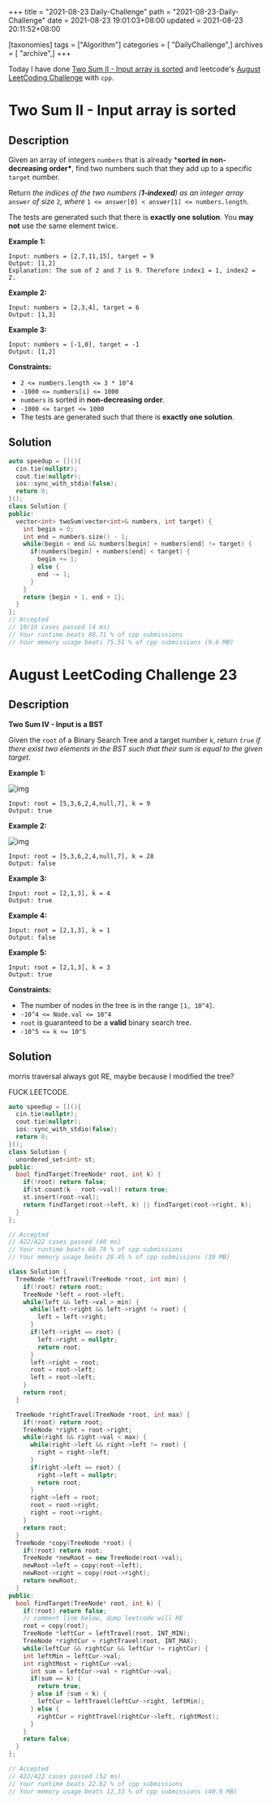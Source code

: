 +++
title = "2021-08-23 Daily-Challenge"
path = "2021-08-23-Daily-Challenge"
date = 2021-08-23 19:01:03+08:00
updated = 2021-08-23 20:11:52+08:00

[taxonomies]
tags = ["Algorithm"]
categories = [ "DailyChallenge",]
archives = [ "archive",]
+++

Today I have done [Two Sum II - Input array is sorted](https://leetcode.com/problems/two-sum-ii-input-array-is-sorted/description/) and leetcode's [August LeetCoding Challenge](https://leetcode.com/explore/challenge/card/august-leetcoding-challenge-2021/616/week-4-august-22nd-august-28th/3908/) with `cpp`.

<!-- more -->

# Two Sum II - Input array is sorted

## Description

Given an array of integers `numbers` that is already ***sorted in non-decreasing order\***, find two numbers such that they add up to a specific `target` number.

Return *the indices of the two numbers (**1-indexed**) as an integer array* `answer` *of size* `2`*, where* `1 <= answer[0] < answer[1] <= numbers.length`.

The tests are generated such that there is **exactly one solution**. You **may not** use the same element twice.

 

**Example 1:**

```
Input: numbers = [2,7,11,15], target = 9
Output: [1,2]
Explanation: The sum of 2 and 7 is 9. Therefore index1 = 1, index2 = 2.
```

**Example 2:**

```
Input: numbers = [2,3,4], target = 6
Output: [1,3]
```

**Example 3:**

```
Input: numbers = [-1,0], target = -1
Output: [1,2]
```

 

**Constraints:**

- `2 <= numbers.length <= 3 * 10^4`
- `-1000 <= numbers[i] <= 1000`
- `numbers` is sorted in **non-decreasing order**.
- `-1000 <= target <= 1000`
- The tests are generated such that there is **exactly one solution**.

## Solution

``` cpp
auto speedup = [](){
  cin.tie(nullptr);
  cout.tie(nullptr);
  ios::sync_with_stdio(false);
  return 0;
}();
class Solution {
public:
  vector<int> twoSum(vector<int>& numbers, int target) {
    int begin = 0;
    int end = numbers.size() - 1;
    while(begin < end && numbers[begin] + numbers[end] != target) {
      if(numbers[begin] + numbers[end] < target) {
        begin += 1;
      } else {
        end -= 1;
      }
    }
    return {begin + 1, end + 1};
  }
};
// Accepted
// 19/19 cases passed (4 ms)
// Your runtime beats 88.71 % of cpp submissions
// Your memory usage beats 75.51 % of cpp submissions (9.6 MB)
```

# August LeetCoding Challenge 23

## Description

**Two Sum IV - Input is a BST**

Given the `root` of a Binary Search Tree and a target number `k`, return *`true` if there exist two elements in the BST such that their sum is equal to the given target*.

 

**Example 1:**

![img](https://assets.leetcode.com/uploads/2020/09/21/sum_tree_1.jpg)

```
Input: root = [5,3,6,2,4,null,7], k = 9
Output: true
```

**Example 2:**

![img](https://assets.leetcode.com/uploads/2020/09/21/sum_tree_2.jpg)

```
Input: root = [5,3,6,2,4,null,7], k = 28
Output: false
```

**Example 3:**

```
Input: root = [2,1,3], k = 4
Output: true
```

**Example 4:**

```
Input: root = [2,1,3], k = 1
Output: false
```

**Example 5:**

```
Input: root = [2,1,3], k = 3
Output: true
```

 

**Constraints:**

- The number of nodes in the tree is in the range `[1, 10^4]`.
- `-10^4 <= Node.val <= 10^4`
- `root` is guaranteed to be a **valid** binary search tree.
- `-10^5 <= k <= 10^5`

## Solution

morris traversal always got RE, maybe because I modified the tree?

FUCK LEETCODE.

``` cpp
auto speedup = [](){
  cin.tie(nullptr);
  cout.tie(nullptr);
  ios::sync_with_stdio(false);
  return 0;
}();
class Solution {
  unordered_set<int> st;
public:
  bool findTarget(TreeNode* root, int k) {
    if(!root) return false;
    if(st.count(k - root->val)) return true;
    st.insert(root->val);
    return findTarget(root->left, k) || findTarget(root->right, k);
  }
};

// Accepted
// 422/422 cases passed (40 ms)
// Your runtime beats 60.78 % of cpp submissions
// Your memory usage beats 28.45 % of cpp submissions (39 MB)
```

``` cpp
class Solution {
  TreeNode *leftTravel(TreeNode *root, int min) {
    if(!root) return root;
    TreeNode *left = root->left;
    while(left && left->val > min) {
      while(left->right && left->right != root) {
        left = left->right;
      }
      if(left->right == root) {
        left->right = nullptr;
        return root;
      } 
      left->right = root;
      root = root->left;
      left = root->left;
    }
    return root;
  }

  TreeNode *rightTravel(TreeNode *root, int max) {
    if(!root) return root;
    TreeNode *right = root->right;
    while(right && right->val < max) {
      while(right->left && right->left != root) {
        right = right->left;
      }
      if(right->left == root) {
        right->left = nullptr;
        return root;
      } 
      right->left = root;
      root = root->right;
      right = root->right;
    }
    return root;
  }
  TreeNode *copy(TreeNode *root) {
    if(!root) return root;
    TreeNode *newRoot = new TreeNode(root->val);
    newRoot->left = copy(root->left);
    newRoot->right = copy(root->right);
    return newRoot;
  }
public:
  bool findTarget(TreeNode* root, int k) {
    if(!root) return false;
    // comment line below, dump leetcode will RE
    root = copy(root);
    TreeNode *leftCur = leftTravel(root, INT_MIN);
    TreeNode *rightCur = rightTravel(root, INT_MAX);
    while(leftCur && rightCur && leftCur != rightCur) {
    int leftMin = leftCur->val;
    int rightMost = rightCur->val;
      int sum = leftCur->val + rightCur->val;
      if(sum == k) {
        return true;
      } else if (sum < k) {
        leftCur = leftTravel(leftCur->right, leftMin);
      } else {
        rightCur = rightTravel(rightCur->left, rightMost);
      }
    }
    return false;
  }
};

// Accepted
// 422/422 cases passed (52 ms)
// Your runtime beats 22.62 % of cpp submissions
// Your memory usage beats 12.33 % of cpp submissions (40.9 MB)
```
